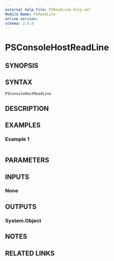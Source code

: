 ```yaml
---
external help file: PSReadLine-help.xml
Module Name: PSReadLine
online version:
schema: 2.0.0
---
```


# PSConsoleHostReadLine

## SYNOPSIS


## SYNTAX

```
PSConsoleHostReadLine
```

## DESCRIPTION


## EXAMPLES

### Example 1
```powershell

```



## PARAMETERS

## INPUTS

### None

## OUTPUTS

### System.Object
## NOTES

## RELATED LINKS
